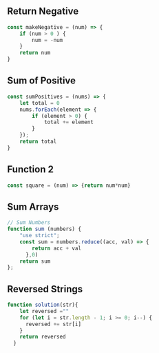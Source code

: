 ## Return Negative

```js
const makeNegative = (num) => {
    if (num > 0 ) {
        num = -num
    } 
    return num
}

```

## Sum of Positive

```js
const sumPositives = (nums) => {
    let total = 0
    nums.forEach(element => {
        if (element > 0) {
            total += element
        }
    });
    return total
}
```

## Function 2

```js
const square = (num) => {return num*num}
```

## Sum Arrays

```js
// Sum Numbers
function sum (numbers) {
    "use strict";
    const sum = numbers.reduce((acc, val) => {
        return acc + val
      },0)
    return sum    
};
```

## Reversed Strings

```js
function solution(str){
    let reversed =""
    for (let i = str.length - 1; i >= 0; i--) {
      reversed += str[i]
    }
    return reversed
  }
```
